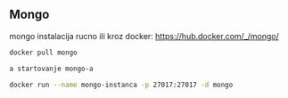 Mongo
------

mongo instalacija rucno ili kroz docker: 
https://hub.docker.com/_/mongo/

```bash
docker pull mongo

a startovanje mongo-a

docker run --name mongo-instanca -p 27017:27017 -d mongo
```
